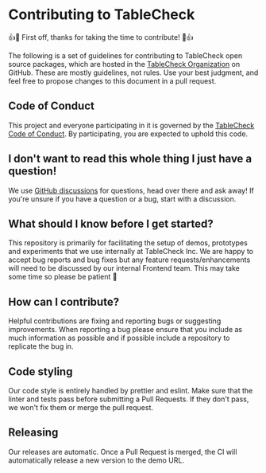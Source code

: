 # Contributing to TableCheck

👍🎉 First off, thanks for taking the time to contribute! 🎉👍

The following is a set of guidelines for contributing to TableCheck open source packages, which are hosted in
the [TableCheck Organization](https://github.com/tablecheck) on GitHub. These are mostly guidelines, not rules. Use your
best judgment, and feel free to propose changes to this document in a pull request.

## Code of Conduct

This project and everyone participating in it is governed by the [TableCheck Code of Conduct](CODE_OF_CONDUCT.md). By
participating, you are expected to uphold this code.

## I don't want to read this whole thing I just have a question!

We use [GitHub discussions](https://github.com/tablecheck/spa-boilerplate/discussions) for questions, head over there
and ask away! If you're unsure if you have a question or a bug, start with a discussion.

## What should I know before I get started?

This repository is primarily for facilitating the setup of demos, prototypes and experiments that we use internally at
TableCheck Inc.
We are happy to accept bug reports and bug fixes but any feature requests/enhancements will need to be discussed by our
internal Frontend team.
This may take some time so please be patient 🙇

## How can I contribute?

Helpful contributions are fixing and reporting bugs or suggesting improvements. When reporting a bug please ensure that
you include as much information as possible and if possible include a repository to replicate the bug in.

## Code styling

Our code style is entirely handled by prettier and eslint. Make sure that the linter and tests pass before submitting a
Pull Requests. If they don't pass, we won't fix them or merge the pull request.

## Releasing

Our releases are automatic. Once a Pull Request is merged, the CI will automatically release a new version to the demo
URL.
